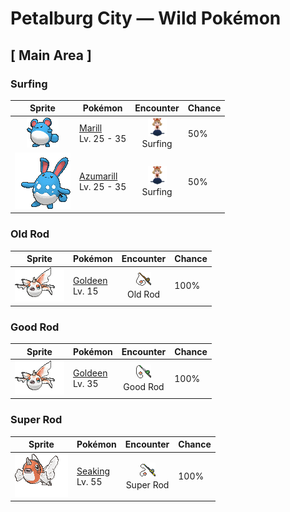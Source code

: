 # Petalburg City — Wild Pokémon

## [ Main Area ]

### Surfing

| Sprite | Pokémon | Encounter | Chance |
|:------:|---------|:---------:|--------|
| ![Marill](../../assets/sprites/marill/front.gif "Marill: When fishing for food at the edge of a fast-running stream, Marill wraps its tail around the trunk of a tree. This Pokémon’s tail is flexible and configured to stretch.") | [Marill](../../pokemon/marill.md/)<br>Lv. 25 - 35 | ![Surfing](../../assets/encounter_types/surfing.png "Surfing")<br>Surfing | 50% |
| ![Azumarill](../../assets/sprites/azumarill/front.gif "Azumarill: Azumarill can make balloons out of air. It makes these air balloons if it spots a drowning Pokémon. The air balloons enable the Pokémon in trouble to breathe.") | [Azumarill](../../pokemon/azumarill.md/)<br>Lv. 25 - 35 | ![Surfing](../../assets/encounter_types/surfing.png "Surfing")<br>Surfing | 50% |

### Old Rod

| Sprite | Pokémon | Encounter | Chance |
|:------:|---------|:---------:|--------|
| ![Goldeen](../../assets/sprites/goldeen/front.gif "Goldeen: Goldeen loves swimming wild and free in rivers and ponds. If one of these Pokémon is placed in an aquarium, it will shatter even the thickest glass with one ram of its horn and make its escape.") | [Goldeen](../../pokemon/goldeen.md/)<br>Lv. 15 | ![Old Rod](../../assets/encounter_types/old_rod.png "Old Rod")<br>Old Rod | 100% |

### Good Rod

| Sprite | Pokémon | Encounter | Chance |
|:------:|---------|:---------:|--------|
| ![Goldeen](../../assets/sprites/goldeen/front.gif "Goldeen: Goldeen loves swimming wild and free in rivers and ponds. If one of these Pokémon is placed in an aquarium, it will shatter even the thickest glass with one ram of its horn and make its escape.") | [Goldeen](../../pokemon/goldeen.md/)<br>Lv. 35 | ![Good Rod](../../assets/encounter_types/good_rod.png "Good Rod")<br>Good Rod | 100% |

### Super Rod

| Sprite | Pokémon | Encounter | Chance |
|:------:|---------|:---------:|--------|
| ![Seaking](../../assets/sprites/seaking/front.gif "Seaking: Seaking is very protective of its eggs. The male and female will take turns patrolling around their nest and eggs. The guarding of eggs by these Pokémon goes on for over a month.") | [Seaking](../../pokemon/seaking.md/)<br>Lv. 55 | ![Super Rod](../../assets/encounter_types/super_rod.png "Super Rod")<br>Super Rod | 100% |

